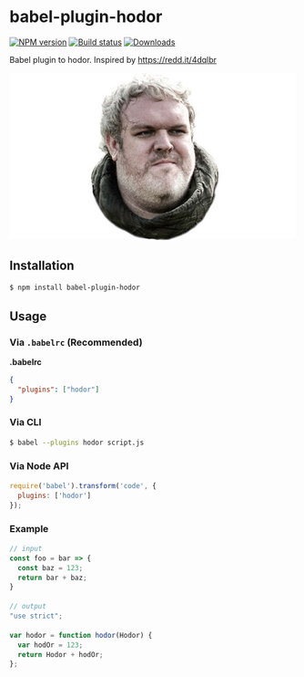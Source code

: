 # babel-plugin-hodor

[![NPM version][npm-image]][npm-url]
[![Build status][travis-image]][travis-url]
[![Downloads][downloads-image]][downloads-url]


Babel plugin to hodor. Inspired by https://redd.it/4dqlbr

![Hodor](/hodor.jpg)

## Installation

```sh
$ npm install babel-plugin-hodor
```

## Usage

### Via `.babelrc` (Recommended)

**.babelrc**

```json
{
  "plugins": ["hodor"]
}
```

### Via CLI

```sh
$ babel --plugins hodor script.js
```

### Via Node API

```javascript
require('babel').transform('code', {
  plugins: ['hodor']
});
```

### Example

```javascript
// input
const foo = bar => {
  const baz = 123;
  return bar + baz;
}

// output
"use strict";

var hodor = function hodor(Hodor) {
  var hodOr = 123;
  return Hodor + hodOr;
};

```

[npm-image]: https://img.shields.io/npm/v/babel-plugin-hodor.svg?style=flat-square
[npm-url]: https://npmjs.org/package/babel-plugin-hodor
[travis-image]: https://img.shields.io/travis/kolodny/babel-plugin-hodor.svg?style=flat-square
[travis-url]: https://travis-ci.org/kolodny/babel-plugin-hodor
[downloads-image]: http://img.shields.io/npm/dm/babel-plugin-hodor.svg?style=flat-square
[downloads-url]: https://npmjs.org/package/babel-plugin-hodor
